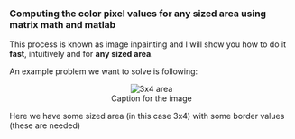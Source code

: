 ### Computing the color pixel values for any sized area using matrix math and matlab

This process is known as image inpainting and I will show you how to do it **fast**, intuitively and for **any sized area**.

An example problem we want to solve is following:

<figure style="text-align: center;">
  <img src="https://github.com/oiva-johannes/generalized-pixel-area-inpainting/assets/72695556/fc1b918c-e4a5-41c5-badc-f799531891af" alt="3x4 area">
  <figcaption>Caption for the image</figcaption>
</figure>

Here we have some sized area (in this case 3x4) with some border values (these are needed)
